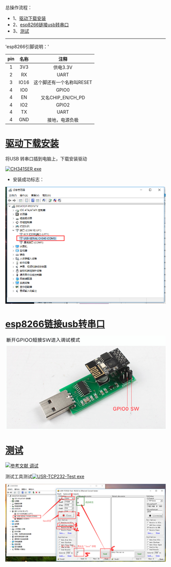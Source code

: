 总操作流程：
- 1、[驱动下载安装](#ESP8266-01)
- 2、[esp8266链接usb转串口](#ESP8266-02)
- 3、[测试](#ESP8266-03)

----------

'esp8266引脚说明：'

| pin | 名称 | 注释 |
| :-: | :-: | :-: |
| 1 | 3V3| 供电3.3V |
| 2 | RX | UART |
| 3 | IO16 | 这个脚还有一个名称叫RESET |
| 4 | IO0 | GPIO0 |
| 4 | EN | 又名CHIP_EN/CH_PD |
| 4 | IO2 | GPIO2 |
| 4 | TX | UART |
| 4 | GND | 接地，电源负极 |
# <a name="ESP8266-01" href="#" >驱动下载安装</a>

将USB 转串口插到电脑上，下载安装驱动

[![](https://img.shields.io/badge/CH341SER-exe-green.svg "CH341SER exe")](https://pan.baidu.com/s/1bPLiDqTQ5e6CPCk1NYWfDQ)

- 安装成功标志：

![](image/1-1.png)

# <a name="ESP8266-02" href="#" >esp8266链接usb转串口</a>
![](image/1-2.png)
# <a name="ESP8266-03" href="#" >测试</a>
[![](https://img.shields.io/badge/参考文献-调试篇-yellow.svg "参考文献 调试")](https://blog.csdn.net/jackhuang2015/article/details/45032571)

测试工具测试[![](https://img.shields.io/badge/USR--TCP232--Test-exe-green.svg "USR-TCP232-Test exe")](https://pan.baidu.com/s/1NYXFJInH5SEbsExB9rbR1Q)

![](image/1-3.png)
